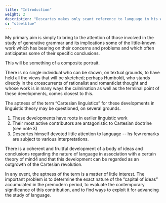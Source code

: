 ```yaml
---
title: "Introduction"
weight: 2
description: "Descartes makes only scant reference to language in his writings"
c: "steelblue"
---
```



My primary aim is simply to bring to the attention of those involved in the study of generative grammar and its implications some of the little-known work which has bearing on their concerns and problems and which often anticipates some of their specific conclusions.

This will be something of a composite portrait.

There is no single individual who can be shown, on textual grounds, to have held all the views that will be sketched; perhaps Humboldt, who stands directly in the crosscurrents of rationalist and romanticist thought and whose work is in many ways the culmination as well as the terminal point of these developments, comes closest to this.

The aptness of the term “Cartesian linguistics” for these developments in linguistic theory may be questioned, on several grounds. 

1. These developments have roots in earlier linguistic work
2. Their most active contributors are antagonistic to Cartesian doctrine (see note 3)
3. Descartes himself devoted little attention to language -- hs few remarks are subject to various interpretations. 

There is a coherent and fruitful development of a body of ideas and conclusions regarding the nature of language in association with a certain theory of mind4 and that this development can be regarded as an outgrowth of the Cartesian revolution. 

In any event, the aptness of the term is a matter of little interest. The important problem is to determine the exact nature of the “capital of ideas” accumulated in the premodern period, to evaluate the contemporary significance of this contribution, and to find ways to exploit it for advancing the study of language.


